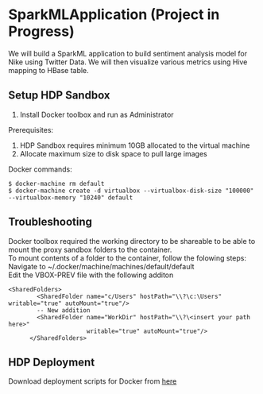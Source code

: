 # SparkMLApplication (Project in Progress)
We will build a SparkML application to build sentiment analysis model for Nike using Twitter Data.
We will then visualize various metrics using Hive mapping to HBase table.

## Setup HDP Sandbox

1. Install Docker toolbox and run as Administrator

Prerequisites:
1. HDP Sandbox requires minimum 10GB allocated to the virtual machine
2. Allocate maximum size to disk space to pull large images

Docker commands:
```
$ docker-machine rm default
$ docker-machine create -d virtualbox --virtualbox-disk-size "100000" --virtualbox-memory "10240" default
```

## Troubleshooting
Docker toolbox required the working directory to be shareable to be able to mount the proxy sandbox folders to the container.\
To mount contents of a folder to the container, follow the folowing steps:\
Navigate to ~/.docker/machine/machines/default/default \
Edit the VBOX-PREV file with the following additon
```
<SharedFolders>
        <SharedFolder name="c/Users" hostPath="\\?\c:\Users" writable="true" autoMount="true"/>
        -- New addition
        <SharedFolder name="WorkDir" hostPath="\\?\<insert your path here>"
                      writable="true" autoMount="true"/>
      </SharedFolders>
```
## HDP Deployment

Download deployment scripts for Docker from [here](https://hortonworks.com/downloads/#sandbox)

